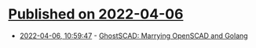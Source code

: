 # [Published on 2022-04-06](index.md)

* [2022-04-06, 10:59:47](https://news.ycombinator.com/item?id=30930665) - [GhostSCAD: Marrying OpenSCAD and Golang](https://jany.st/post/2022-04-04-ghostscad-marrying-openscad-and-golang.html)
